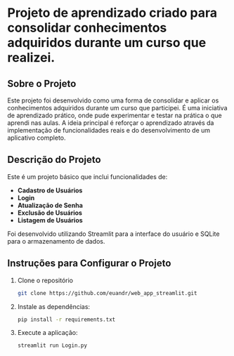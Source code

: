 # Projeto de aprendizado criado para consolidar conhecimentos adquiridos durante um curso que realizei.


## Sobre o Projeto
Este projeto foi desenvolvido como uma forma de consolidar e aplicar os conhecimentos adquiridos durante um curso que participei. É uma iniciativa de aprendizado prático, onde pude experimentar e testar na prática o que aprendi nas aulas. A ideia principal é reforçar o aprendizado através da implementação de funcionalidades reais e do desenvolvimento de um aplicativo completo.

## Descrição do Projeto
Este é um projeto básico que inclui funcionalidades de:
- **Cadastro de Usuários**
- **Login**
- **Atualização de Senha**
- **Exclusão de Usuários**
- **Listagem de Usuários**

Foi desenvolvido utilizando Streamlit para a interface do usuário e SQLite para o armazenamento de dados.


## Instruções para Configurar o Projeto

1. Clone o repositório
    ```sh
    git clone https://github.com/euandr/web_app_streamlit.git
    ```

2. Instale as dependências:
    ```sh
    pip install -r requirements.txt
    ```

3. Execute a aplicação:
    ```sh
    streamlit run Login.py
    ```

